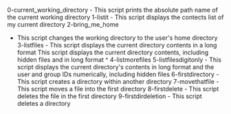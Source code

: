 0-current_working_directory - This script prints the absolute path name of the current working directory
1-listit - This script displays the contects list of my current directory
2-bring_me_home
- This script changes the working directory to the user's home directory
3-listfiles - This script displays the current directory contents in a long format
This script displays the current directory contents, including hidden files and in long format
^ 4-listmorefiles
5-listfilesdigitonly - This script displays the current directory's contents in long format and the user and group IDs numerically, including hidden files
6-firstdirectory - This script creates a directory within another directory
7-movethatfile - This script moves a file into the first directory
8-firstdelete - This script deletes the file in the first directory
9-firstdirdeletion - This script deletes a directory
